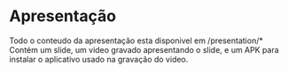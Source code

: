 # Apresentação

Todo o conteudo da apresentação esta disponivel em /presentation/*
Contém um slide, um video gravado apresentando o slide, e um APK para instalar o aplicativo usado na gravação do video.
